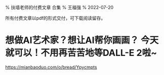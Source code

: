 % 扶墙老师的付费文章 合集
% 王福强
% 2022-07-20

所有付费文章以pdf的形式交付，可下载阅读留存。

# 想做AI艺术家？想让AI帮你画画？ 今天就可以！不用再苦苦地等DALL-E 2啦~

<https://mianbaoduo.com/o/bread/Ypycmpts> 








